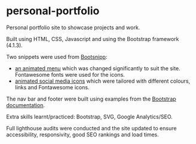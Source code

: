 # personal-portfolio
Personal portfolio site to showcase projects and work.

Built using HTML, CSS, Javascript and using the Bootstrap framework (4.1.3).

Two snippets were used from [Bootsnipp](https://bootsnipp.com/):
* [an animated menu](https://bootsnipp.com/snippets/qrGeD) which was changed significantly to suit the site. Fontawesome fonts were used for the icons.
* [animated social media icons](https://bootsnipp.com/snippets/featured/social-icon-strip-footer) which were tailored with different colours, links and Fontawesome icons.

The nav bar and footer were built using examples from the [Bootstrap documentation](https://getbootstrap.com/docs/4.1/getting-started/introduction/).

Extra skills learnt/practiced: Bootstrap, SVG, Google Analytics/SEO.

Full lighthouse audits were conducted and the site updated to ensure accessibility, responsivity, good SEO rankings and load times.

